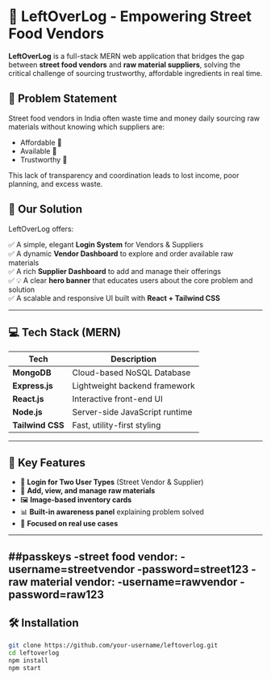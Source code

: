 # 🥗 LeftOverLog - Empowering Street Food Vendors

**LeftOverLog** is a full-stack MERN web application that bridges the gap between **street food vendors** and **raw material suppliers**, solving the critical challenge of sourcing trustworthy, affordable ingredients in real time.

## 🧩 Problem Statement

Street food vendors in India often waste time and money daily sourcing raw materials without knowing which suppliers are:

- Affordable 💸  
- Available 🧺  
- Trustworthy 🤝  

This lack of transparency and coordination leads to lost income, poor planning, and excess waste.

## 🚀 Our Solution

LeftOverLog offers:

✅ A simple, elegant **Login System** for Vendors & Suppliers  
✅ A dynamic **Vendor Dashboard** to explore and order available raw materials  
✅ A rich **Supplier Dashboard** to add and manage their offerings  
✅ 💡 A clear **hero banner** that educates users about the core problem and solution  
✅ A scalable and responsive UI built with **React + Tailwind CSS**

---

## 💻 Tech Stack (MERN)

| Tech      | Description                          |
|-----------|--------------------------------------|
| **MongoDB** | Cloud-based NoSQL Database             |
| **Express.js** | Lightweight backend framework         |
| **React.js** | Interactive front-end UI              |
| **Node.js** | Server-side JavaScript runtime       |
| **Tailwind CSS** | Fast, utility-first styling          |

---

## 🌟 Key Features

- 🔐 **Login for Two User Types** (Street Vendor & Supplier)
- 🧾 **Add, view, and manage raw materials**
- 🖼️ **Image-based inventory cards**
- 📊 **Built-in awareness panel** explaining problem solved
- 🎯 **Focused on real use cases**

---
##passkeys
-street food vendor:
  -username=streetvendor
  -password=street123
-raw material vendor:
  -username=rawvendor
  -password=raw123
---
## 🛠️ Installation

```bash
git clone https://github.com/your-username/leftoverlog.git
cd leftoverlog
npm install
npm start
